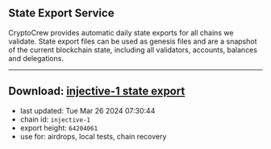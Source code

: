 ## State Export Service
CryptoCrew provides automatic daily state exports for all chains we validate. State export files can be used as genesis files and are a snapshot of the current blockchain state, including all validators, accounts, balances and delegations.

---
**Download: [injective-1 state export](https://dl-eu2.ccvalidators.com/SERVICE/injective/injective-1_export_64204061.json)**
---

- last updated: Tue Mar 26 2024 07:30:44
- chain id: `injective-1`
- export height: `64204061`
- use for: airdrops, local tests, chain recovery
